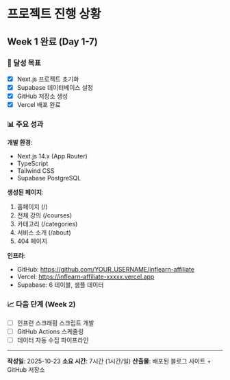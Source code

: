 # 프로젝트 진행 상황

## Week 1 완료 (Day 1-7)

### 🎯 달성 목표

- [x] Next.js 프로젝트 초기화
- [x] Supabase 데이터베이스 설정
- [x] GitHub 저장소 생성
- [x] Vercel 배포 완료

### 📊 주요 성과

**개발 환경**:

- Next.js 14.x (App Router)
- TypeScript
- Tailwind CSS
- Supabase PostgreSQL

**생성된 페이지**:

1. 홈페이지 (/)
2. 전체 강의 (/courses)
3. 카테고리 (/categories)
4. 서비스 소개 (/about)
5. 404 페이지

**인프라**:

- GitHub: https://github.com/YOUR_USERNAME/inflearn-affiliate
- Vercel: https://inflearn-affiliate-xxxxx.vercel.app
- Supabase: 6 테이블, 샘플 데이터

### 📈 다음 단계 (Week 2)

- [ ] 인프런 스크래핑 스크립트 개발
- [ ] GitHub Actions 스케줄링
- [ ] 데이터 자동 수집 파이프라인

---

**작성일**: 2025-10-23
**소요 시간**: 7시간 (1시간/일)
**산출물**: 배포된 블로그 사이트 + GitHub 저장소
